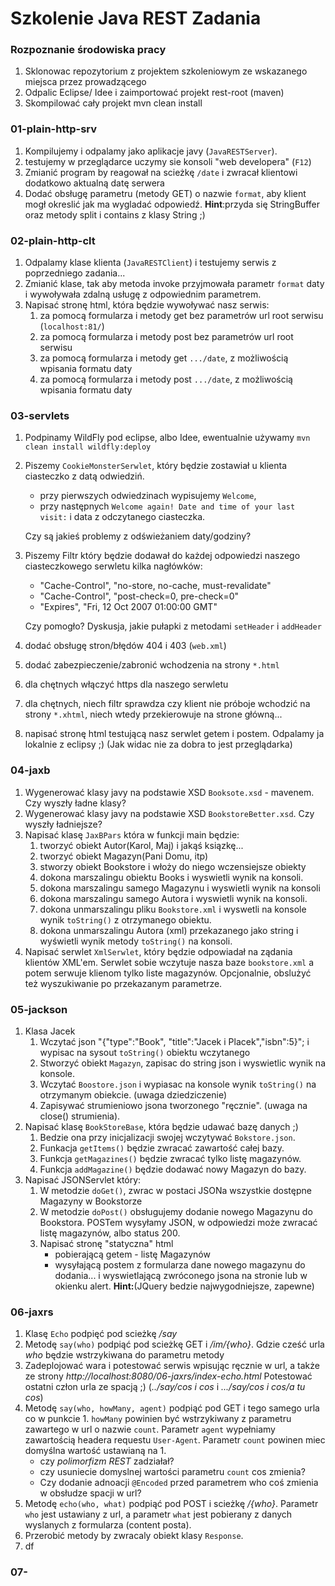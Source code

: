 # Szkolenie Java REST Zadania

### Rozpoznanie środowiska pracy
1. Sklonowac repozytorium z projektem szkoleniowym ze wskazanego miejsca przez prowadzącego
1. Odpalic Eclipse/ Idee i zaimportować projekt rest-root (maven)
1. Skompilować cały projekt mvn clean install

### 01-plain-http-srv
 1. Kompilujemy i odpalamy jako aplikacje javy (`JavaRESTServer`).
 1. testujemy w przeglądarce uczymy sie konsoli "web developera" (`F12`)
 1. Zmianić program by reagował na scieżkę `/date` i zwracał klientowi dodatkowo aktualną datę serwera
 1. Dodać obsługę parametru (metody GET) o nazwie `format`, aby klient mogł okreslić jak ma wygladać odpowiedź.
    **Hint**:przyda się StringBuffer oraz metody split i contains z klasy String ;)

### 02-plain-http-clt
 1. Odpalamy klase klienta (`JavaRESTClient`) i testujemy serwis z poprzedniego zadania...
 1. Zmianić klase, tak aby metoda invoke przyjmowała parametr `format` daty i wywoływała zdalną usługę z odpowiednim parametrem.
 1. Napisać stronę html, która będzie wywoływać nasz serwis:
     1. za pomocą formularza i metody get bez parametrów url root serwisu (`localhost:81/`)
     1. za pomocą formularza i metody post bez parametrów url root serwisu
     1. za pomocą formularza i metody get `.../date`, z możliwością wpisania formatu daty
     1. za pomocą formularza i metody post `.../date`, z możliwością wpisania formatu daty

### 03-servlets
1. Podpinamy WildFly pod eclipse, albo Idee, ewentualnie używamy `mvn clean install wildfly:deploy`
1. Piszemy `CookieMonsterSerwlet`, który będzie zostawiał u klienta ciasteczko z datą odwiedziń.
    - przy pierwszych odwiedzinach wypisujemy `Welcome`,
    - przy następnych `Welcome again! Date and time of your last visit:` i data z odczytanego ciasteczka.
    
    Czy są jakieś problemy z odświeżaniem daty/godziny?
1. Piszemy Filtr który będzie dodawał do każdej odpowiedzi naszego ciasteczkowego serwletu kilka nagłówków:
    - "Cache-Control", "no-store, no-cache, must-revalidate"
    - "Cache-Control", "post-check=0, pre-check=0"
    - "Expires", "Fri, 12 Oct 2007 01:00:00 GMT"
    
    Czy pomogło? Dyskusja, jakie pułapki z metodami `setHeader` i `addHeader`
1. dodać obsługę stron/błędów 404 i 403 (`web.xml`)
1. dodać zabezpieczenie/zabronić wchodzenia na strony `*.html`
1. dla chętnych włączyć https dla naszego serwletu
1. dla chętnych, niech filtr sprawdza czy klient nie próboje wchodzić na strony `*.xhtml`,
    niech wtedy przekierowuje na strone główną...
1. napisać stronę html testującą nasz serwlet getem i postem. Odpalamy ja lokalnie z eclipsy ;)
   (Jak widac nie za dobra to jest przeglądarka)

### 04-jaxb
1. Wygenerować klasy javy na podstawie XSD `Booksote.xsd` - mavenem.
   Czy wyszły ładne klasy?
1. Wygenerować klasy javy na podstawie XSD `BookstoreBetter.xsd`.
   Czy wyszły ładniejsze? 
1. Napisać klasę `JaxBPars` która w funkcji main będzie:
   1. tworzyć obiekt Autor(Karol, Maj) i jakąś ksiązkę...
   1. tworzyć obiekt Magazyn(Pani Domu, itp)
   1. stworzy obiekt Bookstore i włoży do niego wczensiejsze obiekty
   1. dokona marszalingu obiektu Books i wyswietli wynik na konsoli.
   1. dokona marszalingu samego Magazynu i wyswietli wynik na konsoli
   1. dokona marszalingu samego Autora i wyswietli wynik na konsoli.
   1. dokona unmarszalingu pliku `Bookstore.xml` i wyswetli na konsole wynik `toString()` z
      otrzymanego obiektu.
   1. dokona unmarszalingu Autora (xml) przekazanego jako string i wyświetli wynik metody
      `toString()` na konsoli.
1. Napisać serwlet `XmlSerwlet`, który będzie odpowiadał na ządania klientów XML'em.
   Serwlet sobie wczytuje nasza baze `bookstore.xml` a potem serwuje klienom tylko liste
   magazynów. Opcjonalnie, obslużyć też wyszukiwanie po przekazanym parametrze.

### 05-jackson
1. Klasa Jacek
    1. Wczytać json "{\"type\":\"Book\", \"title\":\"Jacek i Placek\",\"isbn\":5}"; 
      i wypisac na sysout `toString()` obiektu wczytanego
    1. Stworzyć obiekt `Magazyn`, zapisac do string json i wyswietlic wynik na konsole.
    1. Wczytać `Boostore.json` i wypiasac na konsole wynik `toString()` na otrzymanym obiekcie. 
       (uwaga dziedziczenie)
    1. Zapisywać strumieniowo jsona tworzonego "ręcznie". (uwaga na close() strumienia).
1. Napisać klasę `BookStoreBase`, która będzie udawać bazę danych ;) 
    1. Bedzie ona przy inicjalizacji swojej wczytywać `Bokstore.json`.
    1. Funkacja `getItems()` będzie zwracać zawartość całej bazy.
    1. Funkcja `getMagazines()` będzie zwracać tylko listę magazynów.
    1. Funkcja `addMagazine()` będzie dodawać nowy Magazyn do bazy.
1. Napisać JSONServlet który:
    1. W metodzie `doGet()`, zwrac w postaci JSONa wszystkie dostępne Magazyny w Bookstorze
    1. W metodzie `doPost()` obsługujemy dodanie nowego Magazynu do Bookstora. POSTem wysyłamy JSON,
       w odpowiedzi może zwracać listę magazynów, albo status 200.
    1. Napisać stronę "statyczna" html 
        - pobierającą getem - listę Magazynów
        - wysyłającą postem z formularza dane nowego magazynu do dodania... 
          i wyswietlającą zwróconego jsona na stronie lub w okienku alert. 
          **Hint:**(JQuery bedzie najwygodniejsze, zapewne)
                   
### 06-jaxrs

1. Klasę `Echo` podpięć pod scieżkę _/say_  
1. Metodę `say(who)` podpiąć pod scieżkę GET i _/im/{who}_. Gdzie cześć urla _who_ będzie wstrzykiwana
   do parametru metody
1. Zadeplojować wara i potestować serwis wpisując ręcznie w url, a także ze strony _http://localhost:8080/06-jaxrs/index-echo.html_
   Potestować ostatni człon urla ze spacją ;) (_../say/cos i cos_ i _.../say/cos i cos/a tu cos_)
1. Metodę `say(who, howMany, agent)` podpiąć pod GET i tego samego urla co w punkcie 1.
   `howMany` powinien być wstrzykiwany z parametru zawartego w url o nazwie `count`.
   Parametr `agent` wypełniamy zawartością headera requestu `User-Agent`.
   Parametr `count` powinen miec domyślna wartość ustawianą na 1.
   - czy _polimorfizm REST_ zadziałał?
   - czy usuniecie domyslnej wartości parametru `count` cos zmienia?
   - Czy dodanie adnoacji `@Encoded` przed parametrem who coś zmienia w obsłudze spacji w url?
1. Metodę `echo(who, what)` podpiąć pod POST i scieżkę _/{who}_.
   Parametr `who` jest ustawiany z url, a parametr `what` jest pobierany z danych wyslanych z formularza (content posta).
1. Przerobić metody by zwracaly obiekt klasy `Response`.   
2. df      
### 07-      
